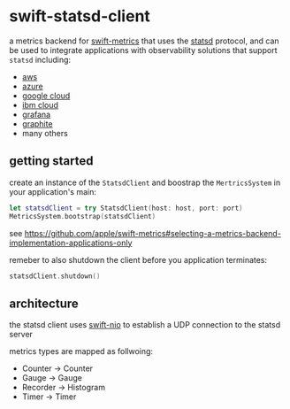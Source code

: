 # swift-statsd-client

a metrics backend for [swift-metrics](https://github.com/apple/swift-metrics) that uses the [statsd](https://github.com/b/statsd_spec) protocol, and can be used to integrate applications with observability solutions that support `statsd` including:
* [aws](https://docs.aws.amazon.com/AmazonCloudWatch/latest/monitoring/CloudWatch-Agent-custom-metrics-statsd.html)
* [azure](https://docs.microsoft.com/en-us/azure/azure-monitor/platform/data-platform)
* [google cloud](https://cloud.google.com/monitoring/agent/plugins/statsd)
* [ibm cloud](https://cloud.ibm.com/catalog/services/ibm-cloud-monitoring-with-sysdig)
* [grafana](https://grafana.com)
* [graphite](https://graphiteapp.org)
* many others

## getting started

create an instance of the `StatsdClient` and boostrap the `MertricsSystem`  in your application's main:

```swift
let statsdClient = try StatsdClient(host: host, port: port)
MetricsSystem.bootstrap(statsdClient)
```

see https://github.com/apple/swift-metrics#selecting-a-metrics-backend-implementation-applications-only

remeber to also shutdown the client before you application terminates:

```swift
statsdClient.shutdown()
```


## architecture

the statsd client uses [swift-nio](https://github.com/apple/swift-nio) to establish a UDP connection to the statsd server

metrics types are mapped as follwoing:
* Counter -> Counter
* Gauge -> Gauge
* Recorder -> Histogram
* Timer -> Timer

